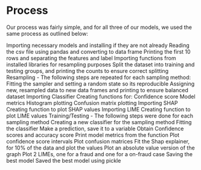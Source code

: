 # Process

Our process was fairly simple, and for all three of our models, we used the same process as outlined below:

Importing necessary models and installing if they are not already
Reading the csv file using pandas and converting to data frame
    Printing the first 10 rows and separating the features and label
Importing functions from installed libraries for resampling purposes
Split the dataset into training and testing groups, and printing the counts to ensure correct splitting
Resampling - The following steps are repeated for each sampling method:
    Fitting the sampler and setting a random state so its reproducible
    Assigning new, resampled data to new data frames and printing to ensure balanced dataset
Importing Classifier
Creating functions for:
    Confidence score
    Model metrics
    Histogram plotting
    Confusion matrix plotting
Importing SHAP
    Creating function to plot SHAP values
Importing LIME
    Creating function to plot LIME values
 Training/Testing - The following steps were done for each sampling method
    Creating a new classifier for the sampling method 
    Fitting the classifier
    Make a prediction, save it to a variable
    Obtain Confidence scores and accuracy score
    Print model metrics from the function
    Plot confidence score intervals
    Plot confusion matrices
    Fit the Shap explainer, for 10% of the data and plot the values
    Plot an absolute value version of the graph
    Plot 2 LIMEs, one for a fraud and one for a on-fraud case
Saving the best model
    Saved the best model using pickle
